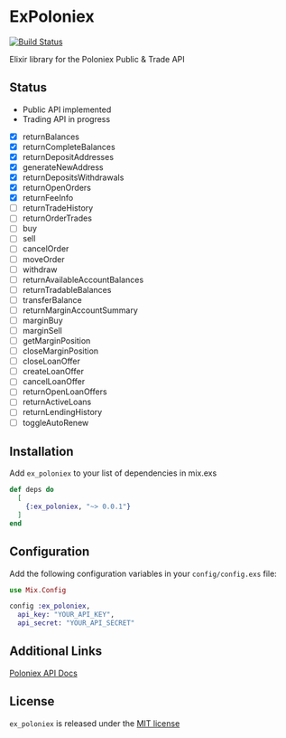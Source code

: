 # ExPoloniex
[![Build Status](https://circleci.com/gh/fremantle-capital/ex_poloniex.svg?style=svg)](https://circleci.com/gh/fremantle-capital/ex_poloniex)

Elixir library for the Poloniex Public & Trade API

## Status

* Public API implemented
* Trading API in progress

- [x] returnBalances
- [x] returnCompleteBalances
- [x] returnDepositAddresses
- [x] generateNewAddress
- [x] returnDepositsWithdrawals
- [x] returnOpenOrders
- [x] returnFeeInfo
- [ ] returnTradeHistory
- [ ] returnOrderTrades
- [ ] buy
- [ ] sell
- [ ] cancelOrder
- [ ] moveOrder
- [ ] withdraw
- [ ] returnAvailableAccountBalances
- [ ] returnTradableBalances
- [ ] transferBalance
- [ ] returnMarginAccountSummary
- [ ] marginBuy
- [ ] marginSell
- [ ] getMarginPosition
- [ ] closeMarginPosition
- [ ] closeLoanOffer
- [ ] createLoanOffer
- [ ] cancelLoanOffer
- [ ] returnOpenLoanOffers
- [ ] returnActiveLoans
- [ ] returnLendingHistory
- [ ] toggleAutoRenew

## Installation

Add `ex_poloniex` to your list of dependencies in mix.exs

```elixir
def deps do
  [
    {:ex_poloniex, "~> 0.0.1"}
  ]
end
```

## Configuration

Add the following configuration variables in your `config/config.exs` file:

```elixir
use Mix.Config

config :ex_poloniex,
  api_key: "YOUR_API_KEY",
  api_secret: "YOUR_API_SECRET"
```

## Additional Links

[Poloniex API Docs](https://poloniex.com/support/api/)

## License

`ex_poloniex` is released under the [MIT license](./LICENSE.md)
